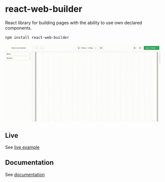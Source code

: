 # react-web-builder
React library for building pages with the ability to use own declared components.

```sh
npm install react-web-builder
```

<img src="./docs/assets/intro-builder.gif" />

## Live

See <a href="https://react-web-builder.100bit.pl">live example</a>

## Documentation

See <a href="https://github.com/sasza2/rainboard-web/tree/master/docs/00-INTRODUCTION.md">documentation</a>
